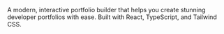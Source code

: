 

A modern, interactive portfolio builder that helps you create stunning developer portfolios with ease. Built with React, TypeScript, and Tailwind CSS.


